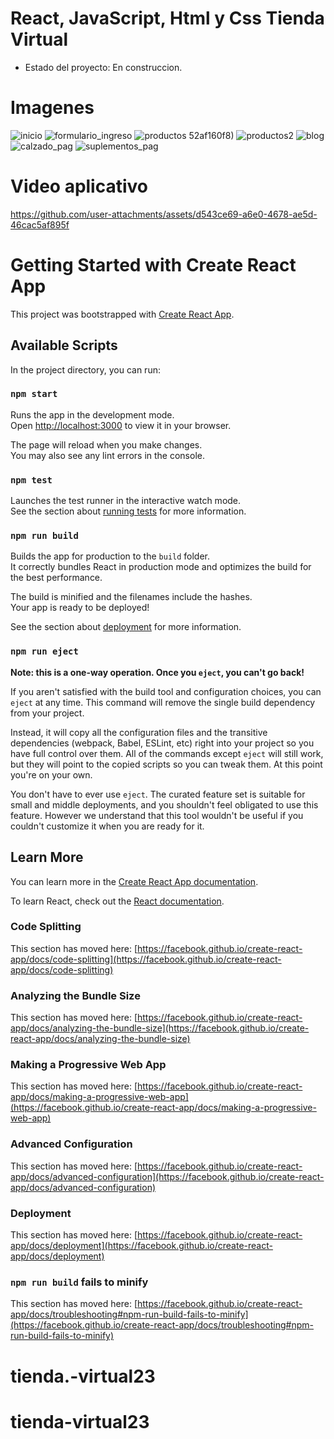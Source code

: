 <h1> React, JavaScript, Html y Css Tienda Virtual</h1>

- Estado del proyecto: En construccion.

# Imagenes

![inicio](https://github.com/user-attachments/assets/63c814a8-75fc-44e0-b4f9-e7936a695f78)
![formulario_ingreso](https://github.com/user-attachments/assets/c11eb8e1-ea0e-4484-ac40-7dcf895a4b04)
![productos](https://github.com/user-attachments/assets/7c33d404-fefd-4248-8d6c-f4dc1b6a23b1)
52af160f8)
![productos2](https://github.com/user-attachments/assets/b97cb750-e22d-403c-bfa3-8719a4649162)
![blog](https://github.com/user-attachments/assets/cbf6cfa4-ceb9-4f02-84a9-26d4ed4edaa8)
![calzado_pag](https://github.com/user-attachments/assets/76b408f1-969c-4ab9-8cd0-04c239adcef8)
![suplementos_pag](https://github.com/user-attachments/assets/5bd2b26f-2de4-4315-ab15-2a34e163be43)

# Video aplicativo

https://github.com/user-attachments/assets/d543ce69-a6e0-4678-ae5d-46cac5af895f


# Getting Started with Create React App

This project was bootstrapped with [Create React App](https://github.com/facebook/create-react-app).

## Available Scripts

In the project directory, you can run:

### `npm start`

Runs the app in the development mode.\
Open [http://localhost:3000](http://localhost:3000) to view it in your browser.

The page will reload when you make changes.\
You may also see any lint errors in the console.

### `npm test`

Launches the test runner in the interactive watch mode.\
See the section about [running tests](https://facebook.github.io/create-react-app/docs/running-tests) for more information.

### `npm run build`

Builds the app for production to the `build` folder.\
It correctly bundles React in production mode and optimizes the build for the best performance.

The build is minified and the filenames include the hashes.\
Your app is ready to be deployed!

See the section about [deployment](https://facebook.github.io/create-react-app/docs/deployment) for more information.

### `npm run eject`

**Note: this is a one-way operation. Once you `eject`, you can't go back!**

If you aren't satisfied with the build tool and configuration choices, you can `eject` at any time. This command will remove the single build dependency from your project.

Instead, it will copy all the configuration files and the transitive dependencies (webpack, Babel, ESLint, etc) right into your project so you have full control over them. All of the commands except `eject` will still work, but they will point to the copied scripts so you can tweak them. At this point you're on your own.

You don't have to ever use `eject`. The curated feature set is suitable for small and middle deployments, and you shouldn't feel obligated to use this feature. However we understand that this tool wouldn't be useful if you couldn't customize it when you are ready for it.

## Learn More

You can learn more in the [Create React App documentation](https://facebook.github.io/create-react-app/docs/getting-started).

To learn React, check out the [React documentation](https://reactjs.org/).

### Code Splitting

This section has moved here: [https://facebook.github.io/create-react-app/docs/code-splitting](https://facebook.github.io/create-react-app/docs/code-splitting)

### Analyzing the Bundle Size

This section has moved here: [https://facebook.github.io/create-react-app/docs/analyzing-the-bundle-size](https://facebook.github.io/create-react-app/docs/analyzing-the-bundle-size)

### Making a Progressive Web App

This section has moved here: [https://facebook.github.io/create-react-app/docs/making-a-progressive-web-app](https://facebook.github.io/create-react-app/docs/making-a-progressive-web-app)

### Advanced Configuration

This section has moved here: [https://facebook.github.io/create-react-app/docs/advanced-configuration](https://facebook.github.io/create-react-app/docs/advanced-configuration)

### Deployment

This section has moved here: [https://facebook.github.io/create-react-app/docs/deployment](https://facebook.github.io/create-react-app/docs/deployment)

### `npm run build` fails to minify

This section has moved here: [https://facebook.github.io/create-react-app/docs/troubleshooting#npm-run-build-fails-to-minify](https://facebook.github.io/create-react-app/docs/troubleshooting#npm-run-build-fails-to-minify)
# tienda.-virtual23
# tienda-virtual23
